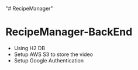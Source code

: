 "# RecipeManager" 
# RecipeManager-BackEnd

- Using H2 DB
- Setup AWS S3 to store the video
- Setup Google Authentication
